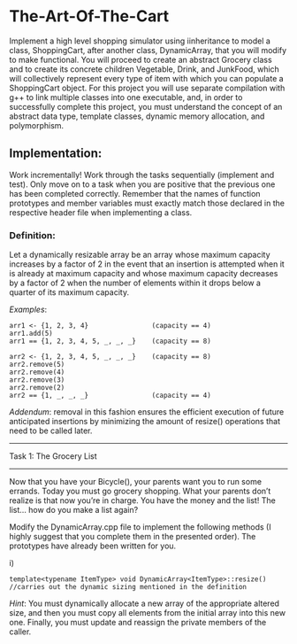 # The-Art-Of-The-Cart

Implement a high level shopping simulator using iinheritance to model a class, ShoppingCart, after another class, DynamicArray, that you 
will modify to make functional. You will proceed to create an abstract Grocery class and to create its concrete children Vegetable, Drink, 
and JunkFood, which will collectively represent every type of item with which you can populate a ShoppingCart object. For this project you 
will use separate compilation with g++ to link multiple classes into one executable, and, in order to successfully complete this project, 
you must understand the concept of an abstract data type, template classes, dynamic memory allocation, and polymorphism.

## Implementation:

Work incrementally! Work through the tasks sequentially (implement and test). Only move on to a task when you are positive that the previous 
one has been completed correctly. Remember that the names of function prototypes and member variables must exactly match those declared in the 
respective header file when implementing a class.

### Definition:

Let a dynamically resizable array be an array whose maximum capacity increases by a factor of 2 in the event that an insertion is attempted 
when it is already at maximum capacity and whose maximum capacity decreases by a factor of 2 when the number of elements within it drops below 
a quarter of its maximum capacity.

*Examples*:

```
arr1 <- {1, 2, 3, 4}                (capacity == 4)
arr1.add(5)
arr1 == {1, 2, 3, 4, 5, _, _, _}    (capacity == 8)

arr2 <- {1, 2, 3, 4, 5, _, _, _}    (capacity == 8)
arr2.remove(5)
arr2.remove(4)
arr2.remove(3)
arr2.remove(2)
arr2 == {1, _, _, _}                (capacity == 4)
```

*Addendum*: removal in this fashion ensures the efficient execution of future anticipated insertions by minimizing the amount of resize() operations 
that need to be called later.

___
Task 1: The Grocery List
___

Now that you have your Bicycle(), your parents want you to run some errands. Today you must go grocery shopping. What your parents don’t realize is 
that now you’re in charge. You have the money and the list! The list… how do you make a list again?

Modify the DynamicArray.cpp file to implement the following methods (I highly suggest that you complete them in the presented order). The prototypes 
have already been written for you.

i)

```
template<typename ItemType> void DynamicArray<ItemType>::resize()
//carries out the dynamic sizing mentioned in the definition
```

*Hint*: You must dynamically allocate a new array of the appropriate altered size, and then you must copy all elements from the initial array into this 
new one. Finally, you must update and reassign the private members of the caller.







